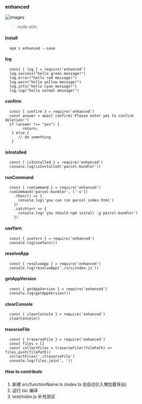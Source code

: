 ### enhanced
![images](https://travis-ci.org/xiaoxiaojx/enhanced.svg?branch=master)
> node utils.

#### Install
```
  npm i enhanced --save
```

#### log
```
  const { log } = require('enhanced')
  log.success("hello green message!")
  log.error("hello red message!")
  log.warn("hello yellow message!")
  log.info("hello cyan message!")
  log.log("hello normal message!")
```

#### confirm
```
  const { confirm } = require('enhanced')
  const answer = await confirm('Please enter yes to confirm deletion!')
  if (answer !== "yes") {
        return;
   } else {
      // do something
   }
```

#### isInstalled
```
  const { isInstalled } = require('enhanced')
  console.log(isInstalled('parcel-bundler'))
```

#### runCommand
```
  const { runCommand } = require('enhanced')
  runCommand('parcel-bundler', ['-v'])
    .then(() => {
      console.log('you can run parcel index.html')
    })
    .catch(err => {
      console.log('you should npm install -g parcel-bundler')
    })
```

#### useYarn
```
  const { useYarn } = require('enhanced')
  console.log(useYarn())
```

#### resolveApp
```
  const { resolveApp } = require('enhanced')
  console.log(resolveApp('./src/index.js'))
```

#### getAppVersion
```
  const { getAppVersion } = require('enhanced')
  console.log(getAppVersion())
```

#### clearConsole
```
  const { clearConsole } = require('enhanced')
  clearConsole()
```

#### traverseFile
```
  const { traverseFile } = require('enhanced')
  const files = []
  const collectFiles = traverseFile((filePath) => files.push(filePath))
  collectFiles('./traverseFile')
  console.log(files.join(', '))
```

##### How to contribute
1. 新建 src/functionName.ts (index.ts 会自动引入懒加载导出)
2. 运行 tsc 编译
3. test/index.js 补充测试

